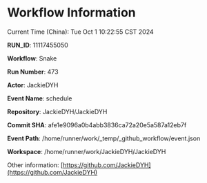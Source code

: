 # Workflow Information

Current Time (China): Tue Oct  1 10:22:55 CST 2024  

**RUN_ID**: 11117455050  

**Workflow**: Snake  

**Run Number**: 473  

**Actor**: JackieDYH  

**Event Name**: schedule  

**Repository**: JackieDYH/JackieDYH  

**Commit SHA**: afe1e9096a0b4abb3836ca72a20e5a587a12eb7f  

**Event Path**: /home/runner/work/_temp/_github_workflow/event.json  

**Workspace**: /home/runner/work/JackieDYH/JackieDYH  

Other information: [https://github.com/JackieDYH](https://github.com/JackieDYH)
